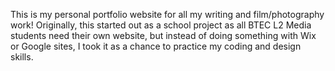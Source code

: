 This is my personal portfolio website for all my writing and film/photography work! Originally, this started out as a school project as all BTEC L2 Media students need their own website, but instead of doing something with Wix or Google sites, I took it as a chance to practice my coding and design skills.
